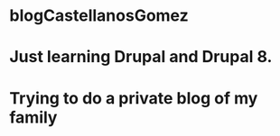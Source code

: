 # blogCastellanosGomez
# Just learning Drupal and Drupal 8.
# Trying to do a private blog of my family
